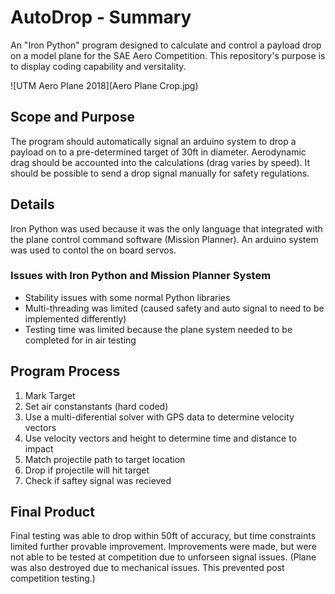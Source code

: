 # AutoDrop - Summary
An "Iron Python" program designed to calculate and control a payload drop on a model plane for the SAE Aero Competition.
This repository's purpose is to display coding capability and versitality.

![UTM Aero Plane 2018](Aero Plane Crop.jpg)


## Scope and Purpose
The program should automatically signal an arduino system to drop a payload on to a pre-determined target of 30ft in diameter.
Aerodynamic drag should be accounted into the calculations (drag varies by speed).
It should be possible to send a drop signal manually for safety regulations.


## Details
Iron Python was used because it was the only language that integrated with the plane control command software (Mission Planner).
An arduino system was used to contol the on board servos.
### Issues with Iron Python and Mission Planner System
- Stability issues with some normal Python libraries
- Multi-threading was limited (caused safety and auto signal to need to be implemented differently)
- Testing time was limited because the plane system needed to be completed for in air testing


## Program Process
1. Mark Target
2. Set air constanstants (hard coded)
3. Use a multi-diferential solver with GPS data to determine velocity vectors
4. Use velocity vectors and height to determine time and distance to impact
5. Match projectile path to target location
6. Drop if projectile will hit target
7. Check if saftey signal was recieved


## Final Product
Final testing was able to drop within 50ft of accuracy, but time constraints limited further provable improvement.
Improvements were made, but were not able to be tested at competition due to unforseen signal issues. 
(Plane was also destroyed due to mechanical issues. This prevented post competition testing.)

